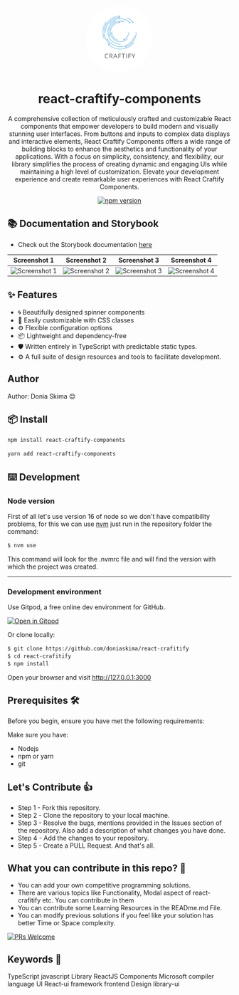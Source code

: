 <div align="center">
  <img src="./logo-craftify.png" alt="Logo" width="150" height="150" style="border-radius: 50%;" />
</div>

<h1 align="center">react-craftify-components</h1>

<div align="center">
  <p>A comprehensive collection of meticulously crafted and customizable React components that empower developers to build modern and visually stunning user interfaces. From buttons and inputs to complex data displays and interactive elements, React Craftify Components offers a wide range of building blocks to enhance the aesthetics and functionality of your applications. With a focus on simplicity, consistency, and flexibility, our library simplifies the process of creating dynamic and engaging UIs while maintaining a high level of customization. Elevate your development experience and create remarkable user experiences with React Craftify Components.</p>
</div>

<div align="center">
  <a href="https://www.npmjs.com/package/react-craftify-components">
    <img src="https://img.shields.io/npm/v/react-craftify-components.svg?style=flat-square" alt="npm version" />
  </a>
</div>

## 📚 Documentation and Storybook

- Check out the Storybook documentation [here](https://react-crafitify-website.vercel.app/)

| Screenshot 1 | Screenshot 2 | Screenshot 3 | Screenshot 4 |
|--------------|--------------|--------------|--------------|
| ![Screenshot 1](./Screenshots/loader-1.png) | ![Screenshot 2](./Screenshots/Loader-2.png) | ![Screenshot 3](./Screenshots/loader-3.png) | ![Screenshot 4](./Screenshots/Loader-4.png) |


## ✨ Features

- 🌀 Beautifully designed spinner components
- 🎨 Easily customizable with CSS classes
- ⚙️ Flexible configuration options
- 📦 Lightweight and dependency-free
- 🛡 Written entirely in TypeScript with predictable static types.
- ⚙️ A full suite of design resources and tools to facilitate development.

## Author

Author: Donia Skima 😊

## 📦 Install

```bash
npm install react-craftify-components
```

```bash
yarn add react-craftify-components
```


## ⌨️ Development

### Node version

First of all let's use version 16 of node so we don't have compatibility problems, for this we can use [nvm](https://github.com/nvm-sh/nvm#installing-and-updating) just run in the repository folder the command:

```bash
$ nvm use
```

This command will look for the .nvmrc file and will find the version with which the project was created.

---

### Development environment

Use Gitpod, a free online dev environment for GitHub.

[![Open in Gitpod](https://gitpod.io/button/open-in-gitpod.svg)](https://github.com/doniaskima/react-crafitify)

Or clone locally:

```bash
$ git clone https://github.com/doniaskima/react-crafitify
$ cd react-crafitify
$ npm install

```

Open your browser and visit http://127.0.0.1:3000

## Prerequisites 🛠️

Before you begin, ensure you have met the following requirements:

Make sure you have:

- Nodejs
- npm or yarn
- git

## Let's Contribute 👍

- Step 1 - Fork this repository.
- Step 2 - Clone the repository to your local machine.
- Step 3 - Resolve the bugs, mentions provided in the Issues section of the repository. Also add a description of what changes you have done.
- Step 4 - Add the changes to your repository.
- Step 5 - Create a PULL Request. And that's all.

## What you can contribute in this repo? 👊

- You can add your own competitive programming solutions.
- There are various topics like Functionality, Modal aspect of react-crafitify etc. You can contribute in them
- You can contribute some Learning Resources in the READme.md File.
- You can modify previous solutions if you feel like your solution has better Time or Space complexity.

[![PRs Welcome](https://img.shields.io/badge/PRs-welcome-brightgreen.svg?style=flat-square)](http://makeapullrequest.com)

## Keywords 🤌

TypeScript javascript Library ReactJS Components Microsoft compiler language UI React-ui framework
frontend Design library-ui
